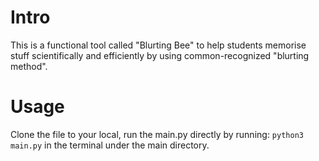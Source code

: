 # Intro
This is a functional tool called "Blurting Bee" to help students memorise stuff scientifically and efficiently by using common-recognized "blurting method".

# Usage
Clone the file to your local, run the main.py directly by running:
`python3 main.py`
in the terminal under the main directory.

